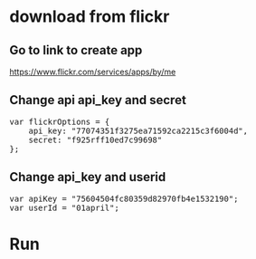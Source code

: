 # download from flickr

## Go to link to create app
https://www.flickr.com/services/apps/by/me

## Change api api_key and secret
<pre>
var flickrOptions = {
    api_key: "77074351f3275ea71592ca2215c3f6004d",
    secret: "f925rff10ed7c99698"
};
</pre>

## Change api_key and userid
<pre>
var apiKey = "75604504fc80359d82970fb4e1532190";
var userId = "01april";
</pre>

# Run 
